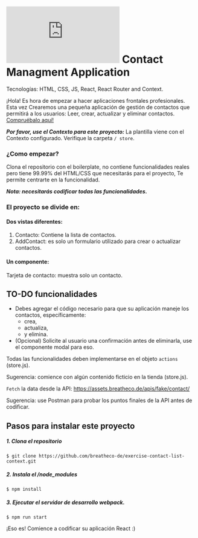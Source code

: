 # ![alt text](https://assets.breatheco.de/apis/img/images.php?blob&random&cat=icon&tags=breathecode,32) Contact Managment Application

Tecnologías: HTML, CSS, JS, React, React Router and Context.

¡Hola! Es hora de empezar a hacer aplicaciones frontales profesionales. Esta vez
Crearemos una pequeña aplicación de gestión de contactos que permitirá a los usuarios:
Leer, crear, actualizar y eliminar contactos. [Compruébalo aquí!](https://projects.breatheco.de/json?slug=contact-list&preview)

***Por favor, use el Contexto para este proyecto:*** La plantilla viene con el Contexto configurado. Verifique la carpeta ```/ store```.

### ¿Como empezar?

Clona el repositorio con el boilerplate, no contiene funcionalidades reales
pero tiene 99.99% del HTML/CSS que necesitarás para el proyecto,
Te permite centrarte en la funcionalidad.

***Nota: necesitarás codificar todas las funcionalidades.***

### El proyecto se divide en:

#### Dos vistas diferentes:

1. Contacto: Contiene la lista de contactos.
2. AddContact: es solo un formulario utilizado para crear o actualizar contactos.

#### Un componente:
Tarjeta de contacto: muestra solo un contacto.

## TO-DO funcionalidades

- Debes agregar el código necesario para que su aplicación maneje los contactos, específicamente:
    - crea,
    - actualiza,
    - y elimina.
- (Opcional) Solicite al usuario una confirmación antes de eliminarla, use el componente modal para eso.

Todas las funcionalidades deben implementarse en el objeto ```actions``` (store.js).

Sugerencia: comience con algún contenido ficticio en la tienda (store.js).

```Fetch``` la data desde la API: https://assets.breatheco.de/apis/fake/contact/

Sugerencia: use Postman para probar los puntos finales de la API antes de codificar.

## Pasos para instalar este proyecto

##### 1. Clona el repositorio
```
$ git clone https://github.com/breatheco-de/exercise-contact-list-context.git
```
##### 2. Instala el /node_modules
```
$ npm install
```
##### 3. Ejecutar el servidor de desarrollo webpack.
```
$ npm run start
```

¡Eso es! Comience a codificar su aplicación React :)

